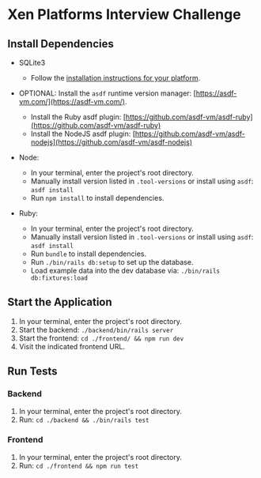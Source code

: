 # Xen Platforms Interview Challenge

## Install Dependencies

- SQLite3
    - Follow the [installation instructions for your platform](https://www.servermania.com/kb/articles/install-sqlite).

- OPTIONAL: Install the `asdf` runtime version manager: [https://asdf-vm.com/](https://asdf-vm.com/).
    - Install the Ruby asdf plugin: [https://github.com/asdf-vm/asdf-ruby](https://github.com/asdf-vm/asdf-ruby)
    - Install the NodeJS asdf plugin: [https://github.com/asdf-vm/asdf-nodejs](https://github.com/asdf-vm/asdf-nodejs)

- Node:
    - In your terminal, enter the project's root directory.
    - Manually install version listed in `.tool-versions` or install using `asdf`: `asdf install`
    - Run `npm install` to install dependencies.

- Ruby:
    - In your terminal, enter the project's root directory.
    - Manually install version listed in `.tool-versions` or install using `asdf`: `asdf install`
    - Run `bundle` to install dependencies.
    - Run `./bin/rails db:setup` to set up the database.
    - Load example data into the dev database via: `./bin/rails db:fixtures:load`

## Start the Application

1. In your terminal, enter the project's root directory.
1. Start the backend: `./backend/bin/rails server`
1. Start the frontend: `cd ./frontend/ && npm run dev`
1. Visit the indicated frontend URL.

## Run Tests

### Backend

1. In your terminal, enter the project's root directory.
1. Run: `cd ./backend && ./bin/rails test`

### Frontend

1. In your terminal, enter the project's root directory.
1. Run: `cd ./frontend && npm run test`
